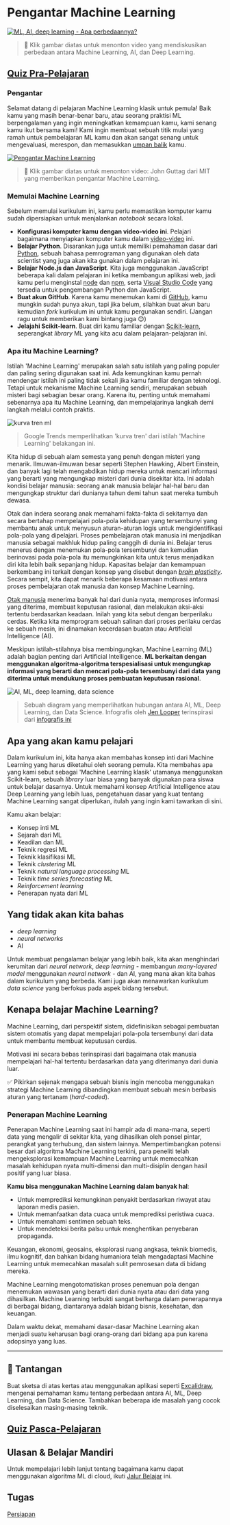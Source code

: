 # Pengantar Machine Learning

[![ML, AI, deep learning - Apa perbedaannya?](https://img.youtube.com/vi/lTd9RSxS9ZE/0.jpg)](https://youtu.be/lTd9RSxS9ZE "ML, AI, deep learning - Apa perbedaannya?")

> 🎥 Klik gambar diatas untuk menonton video yang mendiskusikan perbedaan antara Machine Learning, AI, dan Deep Learning.

## [Quiz Pra-Pelajaran](https://jolly-sea-0a877260f.azurestaticapps.net/quiz/1/)

### Pengantar

Selamat datang di pelajaran Machine Learning klasik untuk pemula! Baik kamu yang masih benar-benar baru, atau seorang praktisi ML berpengalaman yang ingin meningkatkan kemampuan kamu, kami senang kamu ikut bersama kami! Kami ingin membuat sebuah titik mulai yang ramah untuk pembelajaran ML kamu dan akan sangat senang untuk mengevaluasi, merespon, dan memasukkan [umpan balik](https://github.com/microsoft/ML-For-Beginners/discussions) kamu.

[![Pengantar Machine Learning](https://img.youtube.com/vi/h0e2HAPTGF4/0.jpg)](https://youtu.be/h0e2HAPTGF4 "Pengantar Machine Learning")

> 🎥 Klik gambar diatas untuk menonton video: John Guttag dari MIT yang memberikan pengantar Machine Learning.
### Memulai Machine Learning

Sebelum memulai kurikulum ini, kamu perlu memastikan komputer kamu sudah dipersiapkan untuk menjalankan *notebook* secara lokal.

- **Konfigurasi komputer kamu dengan video-video ini**. Pelajari bagaimana menyiapkan komputer kamu dalam [video-video](https://www.youtube.com/playlist?list=PLlrxD0HtieHhS8VzuMCfQD4uJ9yne1mE6) ini.
- **Belajar Python**. Disarankan juga untuk memiliki pemahaman dasar dari [Python](https://docs.microsoft.com/learn/paths/python-language/?WT.mc_id=academic-15963-cxa), sebuah bahasa pemrograman yang digunakan oleh data scientist yang juga akan kita gunakan dalam pelajaran ini. 
- **Belajar Node.js dan JavaScript**. Kita juga menggunakan JavaScript beberapa kali dalam pelajaran ini ketika membangun aplikasi web, jadi kamu perlu menginstal [node](https://nodejs.org) dan [npm](https://www.npmjs.com/), serta [Visual Studio Code](https://code.visualstudio.com/) yang tersedia untuk pengembangan Python dan JavaScript.
- **Buat akun GitHub**. Karena kamu menemukan kami di [GitHub](https://github.com), kamu mungkin sudah punya akun, tapi jika belum, silahkan buat akun baru kemudian *fork* kurikulum ini untuk kamu pergunakan sendiri. (Jangan ragu untuk memberikan kami bintang juga 😊)
- **Jelajahi Scikit-learn**. Buat diri kamu familiar dengan [Scikit-learn]([https://scikit-learn.org/stable/user_guide.html), seperangkat *library* ML yang kita acu dalam pelajaran-pelajaran ini.

### Apa itu Machine Learning?

Istilah 'Machine Learning' merupakan salah satu istilah yang paling populer dan paling sering digunakan saat ini. Ada kemungkinan kamu pernah mendengar istilah ini paling tidak sekali jika kamu familiar dengan teknologi. Tetapi untuk mekanisme Machine Learning sendiri, merupakan sebuah misteri bagi sebagian besar orang. Karena itu, penting untuk memahami sebenarnya apa itu Machine Learning, dan mempelajarinya langkah demi langkah melalui contoh praktis.

![kurva tren ml](images/hype.png)

> Google Trends memperlihatkan 'kurva tren' dari istilah 'Machine Learning' belakangan ini.

Kita hidup di sebuah alam semesta yang penuh dengan misteri yang menarik. Ilmuwan-ilmuwan besar seperti Stephen Hawking, Albert Einstein, dan banyak lagi telah mengabdikan hidup mereka untuk mencari informasi yang berarti yang mengungkap misteri dari dunia disekitar kita. Ini adalah kondisi belajar manusia: seorang anak manusia belajar hal-hal baru dan mengungkap struktur dari dunianya tahun demi tahun saat mereka tumbuh dewasa. 

Otak dan indera seorang anak memahami fakta-fakta di sekitarnya dan secara bertahap mempelajari pola-pola kehidupan yang tersembunyi yang membantu anak untuk menyusun aturan-aturan logis untuk mengidentifikasi pola-pola yang dipelajari. Proses pembelajaran otak manusia ini menjadikan manusia sebagai makhluk hidup paling canggih di dunia ini. Belajar terus menerus dengan menemukan pola-pola tersembunyi dan kemudian berinovasi pada pola-pola itu memungkinkan kita untuk terus menjadikan diri kita lebih baik sepanjang hidup. Kapasitas belajar dan kemampuan berkembang ini terkait dengan konsep yang disebut dengan *[brain plasticity](https://www.simplypsychology.org/brain-plasticity.html)*. Secara sempit, kita dapat menarik beberapa kesamaan motivasi antara proses pembelajaran otak manusia dan konsep Machine Learning.

[Otak manusia](https://www.livescience.com/29365-human-brain.html) menerima banyak hal dari dunia nyata, memproses informasi yang diterima, membuat keputusan rasional, dan melakukan aksi-aksi tertentu berdasarkan keadaan. Inilah yang kita sebut dengan berperilaku cerdas. Ketika kita memprogram sebuah salinan dari proses perilaku cerdas ke sebuah mesin, ini dinamakan kecerdasan buatan atau Artificial Intelligence (AI).

Meskipun istilah-stilahnya bisa membingungkan, Machine Learning (ML) adalah bagian penting dari Artificial Intelligence. **ML berkaitan dengan menggunakan algoritma-algoritma terspesialisasi untuk mengungkap informasi yang berarti dan mencari pola-pola tersembunyi dari data yang diterima untuk mendukung proses pembuatan keputusan rasional**.

![AI, ML, deep learning, data science](images/ai-ml-ds.png)

> Sebuah diagram yang memperlihatkan hubungan antara AI, ML, Deep Learning, dan Data Science. Infografis oleh [Jen Looper](https://twitter.com/jenlooper) terinspirasi dari [infografis ini](https://softwareengineering.stackexchange.com/questions/366996/distinction-between-ai-ml-neural-networks-deep-learning-and-data-mining)

## Apa yang akan kamu pelajari

Dalam kurikulum ini, kita hanya akan membahas konsep inti dari Machine Learning yang harus diketahui oleh seorang pemula. Kita membahas apa yang kami sebut sebagai 'Machine Learning klasik' utamanya menggunakan Scikit-learn, sebuah *library* luar biasa yang banyak digunakan para siswa untuk belajar dasarnya. Untuk memahami konsep Artificial Intelligence atau Deep Learning yang lebih luas, pengetahuan dasar yang kuat tentang Machine Learning sangat diperlukan, itulah yang ingin kami tawarkan di sini. 

Kamu akan belajar:

- Konsep inti ML
- Sejarah dari ML
- Keadilan dan ML
- Teknik regresi ML
- Teknik klasifikasi ML
- Teknik *clustering* ML
- Teknik *natural language processing* ML
- Teknik *time series forecasting* ML
- *Reinforcement learning*
- Penerapan nyata dari ML
## Yang tidak akan kita bahas

- *deep learning*
- *neural networks*
- AI

Untuk membuat pengalaman belajar yang lebih baik, kita akan menghindari kerumitan dari *neural network*, *deep learning* - membangun *many-layered model* menggunakan *neural network* - dan AI, yang mana akan kita bahas dalam kurikulum yang berbeda. Kami juga akan menawarkan kurikulum *data science* yang berfokus pada aspek bidang tersebut. 
## Kenapa belajar Machine Learning?

Machine Learning, dari perspektif sistem, didefinisikan sebagai pembuatan sistem otomatis yang dapat mempelajari pola-pola tersembunyi dari data untuk membantu membuat keputusan cerdas. 

Motivasi ini secara bebas terinspirasi dari bagaimana otak manusia mempelajari hal-hal tertentu berdasarkan data yang diterimanya dari dunia luar. 

✅ Pikirkan sejenak mengapa sebuah bisnis ingin mencoba menggunakan strategi Machine Learning dibandingkan membuat sebuah mesin berbasis aturan yang tertanam (*hard-coded*). 

### Penerapan Machine Learning

Penerapan Machine Learning saat ini hampir ada di mana-mana, seperti data yang mengalir di sekitar kita, yang dihasilkan oleh ponsel pintar, perangkat yang terhubung, dan sistem lainnya. Mempertimbangkan potensi besar dari algoritma Machine Learning terkini, para peneliti telah mengeksplorasi kemampuan Machine Learning untuk memecahkan masalah kehidupan nyata multi-dimensi dan multi-disiplin dengan hasil positif yang luar biasa. 

**Kamu bisa menggunakan Machine Learning dalam banyak hal**:

- Untuk memprediksi kemungkinan penyakit berdasarkan riwayat atau laporan medis pasien.
- Untuk memanfaatkan data cuaca untuk memprediksi peristiwa cuaca.
- Untuk memahami sentimen sebuah teks.
- Untuk mendeteksi berita palsu untuk menghentikan penyebaran propaganda.

Keuangan, ekonomi, geosains, eksplorasi ruang angkasa, teknik biomedis, ilmu kognitif, dan bahkan bidang humaniora telah mengadaptasi Machine Learning untuk memecahkan masalah sulit pemrosesan data di bidang mereka. 

Machine Learning mengotomatiskan proses penemuan pola dengan menemukan wawasan yang berarti dari dunia nyata atau dari data yang dihasilkan. Machine Learning terbukti sangat berharga dalam penerapannya di berbagai bidang, diantaranya adalah bidang bisnis, kesehatan, dan keuangan.

Dalam waktu dekat, memahami dasar-dasar Machine Learning akan menjadi suatu keharusan bagi orang-orang dari bidang apa pun karena adopsinya yang luas. 

---
## 🚀 Tantangan

Buat sketsa di atas kertas atau menggunakan aplikasi seperti [Excalidraw](https://excalidraw.com/), mengenai pemahaman kamu tentang perbedaan antara AI, ML, Deep Learning, dan Data Science. Tambahkan beberapa ide masalah yang cocok diselesaikan masing-masing teknik.

## [Quiz Pasca-Pelajaran](https://jolly-sea-0a877260f.azurestaticapps.net/quiz/2/)

## Ulasan & Belajar Mandiri

Untuk mempelajari lebih lanjut tentang bagaimana kamu dapat menggunakan algoritma ML di cloud, ikuti [Jalur Belajar](https://docs.microsoft.com/learn/paths/create-no-code-predictive-models-azure-machine-learning/?WT.mc_id=academic-15963-cxa) ini. 

## Tugas

[Persiapan](assignment.id.md)
